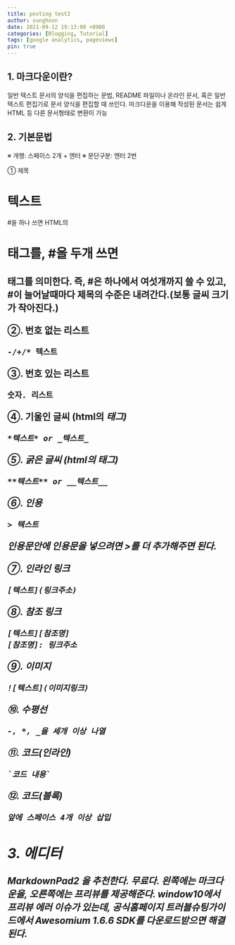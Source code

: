 ```yaml
---
title: posting test2
author: sunghoon
date: 2021-09-12 19:13:00 +0900
categories: [Blogging, Tutorial]
tags: [google analytics, pageviews]
pin: true
---
```




## 1. 마크다운이란?

일반 텍스트 문서의 양식을 편집하는 문법, README 파일이나 온라인 문서, 혹은 일반 텍스트 편집기로 문서 양식을 편집할 때 쓰인다. 마크다운을 이용해 작성된 문서는 쉽게 HTML 등 다른 문서형태로 변환이 가능


## 2. 기본문법

※ 개행: 스페이스 2개 + 엔터
※ 문단구분: 엔터 2번

① 제목
# 텍스트

#을 하나 쓰면 HTML의 <h1> 태그를, #을 두개 쓰면 <h2>태그를 의미한다. 즉, #은 하나에서 여섯개까지 쓸 수 있고, #이 늘어날때마다 제목의 수준은 내려간다.(보통 글씨 크기가 작아진다.)

②. 번호 없는 리스트
```
-/+/* 텍스트
```

③. 번호 있는 리스트
```
숫자. 리스트
```

④. 기울인 글씨 (html의 <em>태그)
```
*텍스트* or _텍스트_
```

⑤. 굵은 글씨 (html의 <strong>태그)
```
**텍스트** or __텍스트__
```

⑥. 인용
```
> 텍스트
```

인용문안에 인용문을 넣으려면 >를 더 추가해주면 된다.

⑦. 인라인 링크
```
[텍스트](링크주소)
```

⑧. 참조 링크
```
[텍스트][참조명]
[참조명]: 링크주소
```

⑨. 이미지
```
![텍스트](이미지링크)
```

⑩. 수평선
```
-, *, _을 세개 이상 나열
```

⑪. 코드(인라인)
```
`코드 내용`
```

⑫. 코드(블록)
```
앞에 스페이스 4개 이상 삽입
```

## 3. 에디터

MarkdownPad2 을 추천한다. 무료다. 왼쪽에는 마크다운을, 오른쪽에는 프리뷰를 제공해준다. window10에서 프리뷰 에러 이슈가 있는데, 공식홈페이지 트러블슈팅가이드에서 Awesomium 1.6.6 SDK를 다운로드받으면 해결된다.

